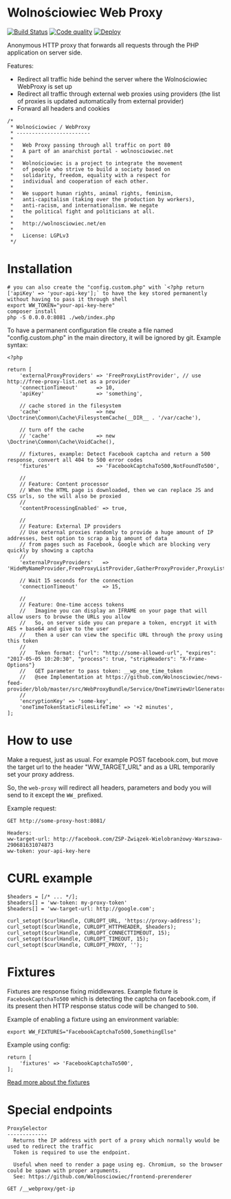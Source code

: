 Wolnościowiec Web Proxy
=======================

[![Build Status](https://travis-ci.org/Wolnosciowiec/web-proxy.svg?branch=master)](https://travis-ci.org/Wolnosciowiec/web-proxy)
[![Code quality](https://scrutinizer-ci.com/g/Wolnosciowiec/webproxy/badges/quality-score.png?b=master)](https://scrutinizer-ci.com/g/Wolnosciowiec/webproxy/)
[![Deploy](https://www.herokucdn.com/deploy/button.svg)](https://heroku.com/deploy?template=https://github.com/Wolnosciowiec/web-proxy)

Anonymous HTTP proxy that forwards all requests through the PHP application on server side.

Features:
- Redirect all traffic hide behind the server where the Wolnościowiec WebProxy is set up
- Redirect all traffic through external web proxies using providers (the list of proxies is updated automatically from external provider)
- Forward all headers and cookies

```
/*
 * Wolnościowiec / WebProxy
 * ------------------------
 *
 *   Web Proxy passing through all traffic on port 80
 *   A part of an anarchist portal - wolnosciowiec.net
 *
 *   Wolnościowiec is a project to integrate the movement
 *   of people who strive to build a society based on
 *   solidarity, freedom, equality with a respect for
 *   individual and cooperation of each other.
 *
 *   We support human rights, animal rights, feminism,
 *   anti-capitalism (taking over the production by workers),
 *   anti-racism, and internationalism. We negate
 *   the political fight and politicians at all.
 *
 *   http://wolnosciowiec.net/en
 *
 *   License: LGPLv3
 */
````

Installation
============

```
# you can also create the "config.custom.php" with `<?php return ['apiKey' => 'your-api-key'];` to have the key stored permanently without having to pass it through shell
export WW_TOKEN="your-api-key-here" 
composer install
php -S 0.0.0.0:8081 ./web/index.php
```

To have a permanent configuration file create a file named "config.custom.php" in the main directory, it will be ignored by git.
Example syntax:

```
<?php

return [
    'externalProxyProviders' => 'FreeProxyListProvider', // use http://free-proxy-list.net as a provider
    'connectionTimeout'      => 10,
    'apiKey'                 => 'something',
    
    // cache stored in the filesystem
    'cache'                  => new \Doctrine\Common\Cache\FilesystemCache(__DIR__ . '/var/cache'),
    
    // turn off the cache
    // 'cache'               => new \Doctrine\Common\Cache\VoidCache(),
    
    // fixtures, example: Detect Facebook captcha and return a 500 response, convert all 404 to 500 error codes
    'fixtures'               => 'FacebookCaptchaTo500,NotFoundTo500',
    
    //
    // Feature: Content processor
    // When the HTML page is downloaded, then we can replace JS and CSS urls, so the will also be proxied
    //
    'contentProcessingEnabled' => true,
    
    // 
    // Feature: External IP providers
    // Use external proxies randomly to provide a huge amount of IP addresses, best option to scrap a big amount of data
    // from pages such as Facebook, Google which are blocking very quickly by showing a captcha
    //
    'externalProxyProviders'   => 'HideMyNameProvider,FreeProxyListProvider,GatherProxyProvider,ProxyListOrgProvider',
    
    // Wait 15 seconds for the connection
    'connectionTimeout'        => 15,
    
    //
    // Feature: One-time access tokens
    //   Imagine you can display an IFRAME on your page that will allow users to browse the URLs you allow
    //   So, on server side you can prepare a token, encrypt it with AES + base64 and give to the user
    //   then a user can view the specific URL through the proxy using this token
    //
    //   Token format: {"url": "http://some-allowed-url", "expires": "2017-05-05 10:20:30", "process": true, "stripHeaders": "X-Frame-Options"}
    //   GET parameter to pass token: __wp_one_time_token
    //   @see Implementation at https://github.com/Wolnosciowiec/news-feed-provider/blob/master/src/WebProxyBundle/Service/OneTimeViewUrlGenerator.php
    //
    'encryptionKey' => 'some-key',
    'oneTimeTokenStaticFilesLifeTime' => '+2 minutes',
];
```

How to use
==========

Make a request, just as usual. For example POST facebook.com, but move the target url to the header "WW_TARGET_URL"
and as a URL temporarily set your proxy address.

So, the `web-proxy` will redirect all headers, parameters and body you will send to it except the `WW_` prefixed.

Example request:

```
GET http://some-proxy-host:8081/

Headers:
ww-target-url: http://facebook.com/ZSP-Związek-Wielobranżowy-Warszawa-290681631074873
ww-token: your-api-key-here
```

CURL example
============

```
$headers = [/* ... */];
$headers[] = 'ww-token: my-proxy-token'
$headers[] = 'ww-target-url: http://google.com';

curl_setopt($curlHandle, CURLOPT_URL, 'https://proxy-address');
curl_setopt($curlHandle, CURLOPT_HTTPHEADER, $headers);
curl_setopt($curlHandle, CURLOPT_CONNECTTIMEOUT, 15);
curl_setopt($curlHandle, CURLOPT_TIMEOUT, 15);
curl_setopt($curlHandle, CURLOPT_PROXY, '');
```

Fixtures
========

Fixtures are response fixing middlewares.
Example fixture is `FacebookCaptchaTo500` which is detecting the captcha on facebook.com, if its present then HTTP response status code will
be changed to `500`.

Example of enabling a fixture using an environment variable:
```
export WW_FIXTURES="FacebookCaptchaTo500,SomethingElse" 
```

Example using config:
```
return [
    'fixtures' => 'FacebookCaptchaTo500',
];
```

[Read more about the fixtures](./docs/Fixtures.md)

Special endpoints
=================

```
ProxySelector
-------------
  Returns the IP address with port of a proxy which normally would be used to redirect the traffic
  Token is required to use the endpoint.
  
  Useful when need to render a page using eg. Chromium, so the browser could be spawn with proper arguments.
  See: https://github.com/Wolnosciowiec/frontend-prerenderer

GET /__webproxy/get-ip
```

